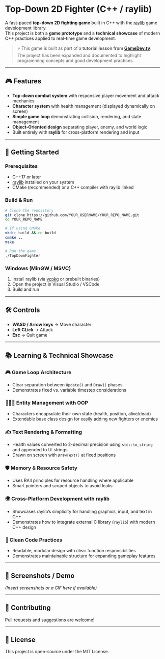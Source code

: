 # Top-Down 2D Fighter (C++ / raylib)

A fast-paced **top-down 2D fighting game** built in C++ with the [raylib](https://www.raylib.com/) game development library.  
This project is both a **game prototype** and a **technical showcase** of modern C++ practices applied to real-time game development.

> ⚡ This game is built as part of a **tutorial lesson from [GameDev.tv](https://www.gamedev.tv/)**.  
> The project has been expanded and documented to highlight programming concepts and good development practices.

---

## 🎮 Features
- **Top-down combat system** with responsive player movement and attack mechanics  
- **Character system** with health management (displayed dynamically on screen)  
- **Simple game loop** demonstrating collision, rendering, and state management  
- **Object-Oriented design** separating player, enemy, and world logic  
- Built entirely with **raylib** for cross-platform rendering and input  

---

## 🚀 Getting Started

### Prerequisites
- C++17 or later  
- [raylib](https://www.raylib.com/) installed on your system  
- CMake (recommended) or a C++ compiler with raylib linked  

### Build & Run
```bash
# Clone the repository
git clone https://github.com/YOUR_USERNAME/YOUR_REPO_NAME.git
cd YOUR_REPO_NAME

# If using CMake
mkdir build && cd build
cmake ..
make

# Run the game
./TopDownFighter
```

### Windows (MinGW / MSVC)
1. Install raylib (via [vcpkg](https://github.com/microsoft/vcpkg) or prebuilt binaries)  
2. Open the project in Visual Studio / VSCode  
3. Build and run  

---

## 🛠️ Controls
- **WASD / Arrow keys** → Move character  
- **Left CLick** → Attack  
- **Esc** → Quit game  

---

## 📚 Learning & Technical Showcase

### 🎮 Game Loop Architecture
- Clear separation between `Update()` and `Draw()` phases  
- Demonstrates fixed vs. variable timestep considerations  

### 🧑‍🤝‍🧑 Entity Management with OOP
- Characters encapsulate their own state (health, position, alive/dead)  
- Extendable base class design for easily adding new fighters or enemies  

### ✍️ Text Rendering & Formatting
- Health values converted to 2-decimal precision using `std::to_string` and appended to UI strings  
- Drawn on screen with `DrawText()` at fixed positions  

### 🛡️ Memory & Resource Safety
- Uses RAII principles for resource handling where applicable  
- Smart pointers and scoped objects to avoid leaks  

### 🌍 Cross-Platform Development with raylib
- Showcases raylib’s simplicity for handling graphics, input, and text in C++  
- Demonstrates how to integrate external C library (`raylib`) with modern C++ design  

### 🧹 Clean Code Practices
- Readable, modular design with clear function responsibilities  
- Demonstrates maintainable structure for expanding gameplay features  

---

## 📸 Screenshots / Demo
*(Insert screenshots or a GIF here if available)*

---

## 🤝 Contributing
Pull requests and suggestions are welcome!  

---

## 📜 License
This project is open-source under the MIT License.  
